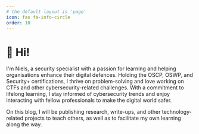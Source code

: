```yaml
---
# the default layout is 'page'
icon: fas fa-info-circle
order: 10
---
```


<!-- <img src="/assets/img/profile/my-banner.png" /> -->

# 👋 Hi!

I'm Niels, a security specialist with a passion for learning and helping organisations enhance their digital defences. Holding the OSCP, OSWP, and Security+ certifications, I thrive on problem-solving and love working on CTFs and other cybersecurity-related challenges. With a commitment to lifelong learning, I stay informed of cybersecurity trends and enjoy interacting with fellow professionals to make the digital world safer.

On this blog, I will be publishing research, write-ups, and other technology-related projects to teach others, as well as to facilitate my own learning along the way.